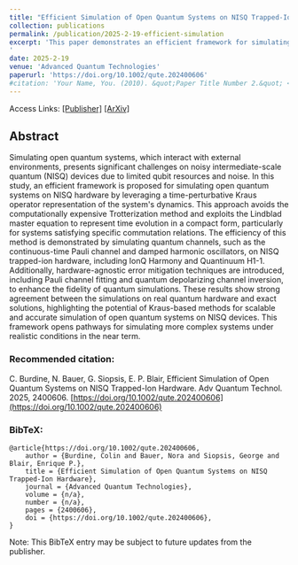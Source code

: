 ```yaml
---
title: "Efficient Simulation of Open Quantum Systems on NISQ Trapped-Ion Hardware"
collection: publications
permalink: /publication/2025-2-19-efficient-simulation
excerpt: 'This paper demonstrates an efficient framework for simulating open quantum systems on NISQ hardware using a Kraus operator-based approach, avoiding the computational overhead of Trotterization. The method is applied to simulate quantum channels, including the continuous-time Pauli channel and damped harmonic oscillators, on trapped-ion quantum devices such as IonQ Harmony and Quantinuum H1-1. The results, enhanced by tailored error mitigation techniques, show strong agreement with exact solutions, highlighting the feasibility of accurate and scalable quantum simulations on current hardware.
'
date: 2025-2-19
venue: 'Advanced Quantum Technologies'
paperurl: 'https://doi.org/10.1002/qute.202400606'
#citation: 'Your Name, You. (2010). &quot;Paper Title Number 2.&quot; <i>Journal 1</i>. 1(2).'
---
```


Access Links: [[Publisher]](https://doi.org/10.1002/qute.202400606) [[ArXiv]](https://arxiv.org/abs/2410.10732)


## Abstract

Simulating open quantum systems, which interact with external environments, presents significant challenges on noisy intermediate-scale quantum (NISQ) devices due to limited qubit resources and noise. In this study, an efficient framework is proposed for simulating open quantum systems on NISQ hardware by leveraging a time-perturbative Kraus operator representation of the system's dynamics. This approach avoids the computationally expensive Trotterization method and exploits the Lindblad master equation to represent time evolution in a compact form, particularly for systems satisfying specific commutation relations. The efficiency of this method is demonstrated by simulating quantum channels, such as the continuous-time Pauli channel and damped harmonic oscillators, on NISQ trapped-ion hardware, including IonQ Harmony and Quantinuum H1-1. Additionally, hardware-agnostic error mitigation techniques are introduced, including Pauli channel fitting and quantum depolarizing channel inversion, to enhance the fidelity of quantum simulations. These results show strong agreement between the simulations on real quantum hardware and exact solutions, highlighting the potential of Kraus-based methods for scalable and accurate simulation of open quantum systems on NISQ devices. This framework opens pathways for simulating more complex systems under realistic conditions in the near term.

### Recommended citation:

C. Burdine, N. Bauer, G. Siopsis, E. P. Blair, Efficient Simulation of Open Quantum Systems on NISQ Trapped-Ion Hardware. Adv Quantum Technol. 2025, 2400606. [https://doi.org/10.1002/qute.202400606](https://doi.org/10.1002/qute.202400606)

### BibTeX:
```
@article{https://doi.org/10.1002/qute.202400606,
    author = {Burdine, Colin and Bauer, Nora and Siopsis, George and Blair, Enrique P.},
    title = {Efficient Simulation of Open Quantum Systems on NISQ Trapped-Ion Hardware},
    journal = {Advanced Quantum Technologies},
    volume = {n/a},
    number = {n/a},
    pages = {2400606},
    doi = {https://doi.org/10.1002/qute.202400606},
}
```

Note: This BibTeX entry may be subject to future updates from the publisher.